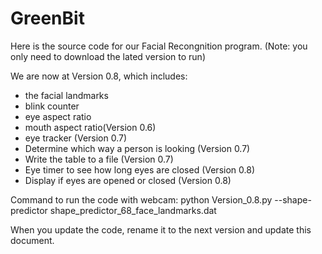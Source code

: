 # GreenBit

Here is the source code for our Facial Recongnition program. (Note: you only need to download the lated version to run)

We are now at Version 0.8, which includes:
  - the facial landmarks
  - blink counter
  - eye aspect ratio
  - mouth aspect ratio(Version 0.6)
  - eye tracker (Version 0.7)
  - Determine which way a person is looking (Version 0.7)
  - Write the table to a file (Version 0.7)
  - Eye timer to see how long eyes are closed (Version 0.8)
  - Display if eyes are opened or closed (Version 0.8)

Command to run the code with webcam:  python Version_0.8.py --shape-predictor shape_predictor_68_face_landmarks.dat

When you update the code, rename it to the next version and update this document.
